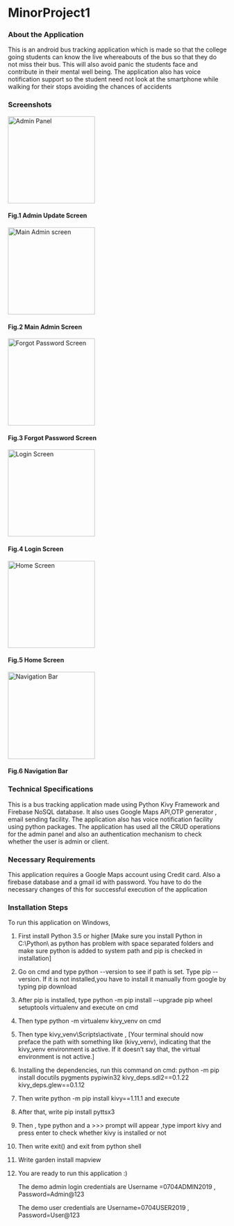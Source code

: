 # MinorProject1

<h3>About the Application</h3>
<p>This is an android bus tracking application which is made so that the college going students can know the live whereabouts 
of the bus so that they do not miss their bus. This will also avoid panic the students face and contribute in their mental well being.
The application also has voice notification support so the student need not look at the smartphone while walking for their stops avoiding the chances of accidents</p>

<h3>Screenshots</h3>
<img align="center" height=200 width=200 src="https://github.com/bhatnagaranshika02/MinorProject1/blob/master/add%20copy.png" alt="Admin Panel">
<h4>Fig.1 Admin Update Screen</h4>
<img height=200 width=200 src="https://github.com/bhatnagaranshika02/MinorProject1/blob/master/admin.png" alt="Main Admin screen">
<h4>Fig.2 Main Admin Screen</h4>
<img height=200 width=200 src="https://github.com/bhatnagaranshika02/MinorProject1/blob/master/forgot.png" alt="Forgot Password Screen">
<h4>Fig.3 Forgot Password Screen</h4>
<img height=200 width=200 src="https://github.com/bhatnagaranshika02/MinorProject1/blob/master/login%20copy.png" alt="Login Screen">
<h4>Fig.4 Login Screen</h4>
<img height=200 width=200 src="https://github.com/bhatnagaranshika02/MinorProject1/blob/master/map.png" alt="Home Screen">
<h4>Fig.5 Home Screen</h4>
<img height=200 width=200 src="https://github.com/bhatnagaranshika02/MinorProject1/blob/master/navbar.png" alt="Navigation Bar">
<h4>Fig.6 Navigation Bar</h4>

<h3>Technical Specifications</h3>
<p>This is a bus tracking application made using Python Kivy Framework and Firebase NoSQL database.
It also uses Google Maps API,OTP generator , email sending facility. 
The application also has voice notification facility using python packages.
The application has used all the CRUD operations for the admin panel and also an authentication mechanism to check whether the user is admin or client.
</p>

<h3>Necessary Requirements</h3>
<p>This application requires a Google Maps account using Credit card. Also a firebase database and a gmail id with password.
You have to do the necessary changes of this for successful execution of the application</p>

<h3>Installation Steps</h3>
<p>To run this application on Windows,
    
1. First install Python 3.5 or higher
    [Make sure you install Python in C:\Python\   as python has problem with space separated folders
     and make sure python is added to system path  and pip is checked in installation]

2. Go on cmd and type python --version to see if path is set.
    Type pip --version. If it is not installed,you have to install it manually from google by typing pip download

3. After pip is installed, type 
   python -m pip install --upgrade pip wheel setuptools virtualenv
 and execute on cmd

4. Then type
   python -m virtualenv kivy_venv on cmd

5. Then type kivy_venv\Scripts\activate , 
  [Your terminal should now preface the path with something like (kivy_venv), indicating that the kivy_venv environment is active. If it doesn’t say that, the virtual environment is not active.]

6. Installing the dependencies,
    run this command on cmd:
    python -m pip install docutils pygments pypiwin32 kivy_deps.sdl2==0.1.22 kivy_deps.glew==0.1.12

7. Then write python -m pip install kivy==1.11.1 and execute

8. After that, write pip install pyttsx3

9. Then , type python and a >>> prompt will appear ,type import kivy and press enter to check whether kivy is installed or not

10. Then write exit() and exit from python shell

11. Write garden install mapview

12. You are ready to run this application :)

    The demo admin login credentials are
       Username =0704ADMIN2019 ,
       Password=Admin@123

    The demo user credentials are 
       Username=0704USER2019 ,
       Password=User@123 
